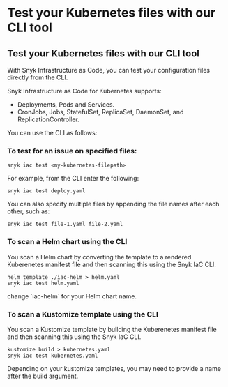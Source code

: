 # Test your Kubernetes files with our CLI tool

## Test your Kubernetes files with our CLI tool

With Snyk Infrastructure as Code, you can test your configuration files directly from the CLI.

Snyk Infrastructure as Code for Kubernetes supports:

* Deployments, Pods and Services.
* CronJobs, Jobs, StatefulSet, ReplicaSet, DaemonSet, and ReplicationController.

You can use the CLI as follows:

### To test for an issue on specified files:

```text
snyk iac test <my-kubernetes-filepath>
```

For example, from the CLI enter the following:

```text
snyk iac test deploy.yaml
```

You can also specify multiple files by appending the file names after each other, such as:

```text
snyk iac test file-1.yaml file-2.yaml
```

### To scan a Helm chart using the CLI

You scan a Helm chart by converting the template to a rendered Kuberenetes manifest file and then scanning this using the Snyk IaC CLI.

```text
helm template ./iac-helm > helm.yaml
snyk iac test helm.yaml
```

change \`iac-helm\` for your Helm chart name.

### To scan a Kustomize template using the CLI

You scan a Kustomize template by building the Kuberenetes manifest file and then scanning this using the Snyk IaC CLI.

```text
kustomize build > kubernetes.yaml
snyk iac test kubernetes.yaml
```

Depending on your kustomize templates, you may need to provide a name after the build argument.

